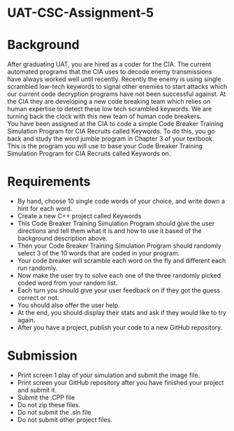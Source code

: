 # UAT-CSC-Assignment-5
# Background
After graduating UAT, you are hired as a coder for the CIA.
The current automated programs that the CIA uses to decode enemy transmissions have always worked well until recently. 
Recently the enemy is using single scrambled low-tech keywords to signal other enemies to start attacks which our current code 
decryption programs have not been successful against.  At the CIA they are developing a new code breaking team which relies on 
human expertise to detect these low tech scrambled keywords. We are turning back the clock with this new team of human code breakers.  
You have been assigned at the CIA to code a simple Code Breaker Training Simulation Program for CIA Recruits called Keywords.
To do this, you go back and study the word jumble program in Chapter 3 of your textbook. This is the program you will use to 
base your Code Breaker Training Simulation Program for CIA Recruits called Keywords on.

# Requirements
* By hand, choose 10 single code words of your choice, and write down a hint for each word.
* Create a new C++ project called Keywords
* This Code Breaker Training Simulation Program should give the user directions and tell them what it is and how to use it based of the background description above.
* Then your Code Breaker Training Simulation Program should randomly select 3 of the 10 words that are coded in your program.
* Your code breaker will scramble each word on the fly and different each run randomly.
* Now make the user try to solve each one of the three randomly picked coded word from your random list.
* Each turn you should give your user feedback on if they got the guess correct or not.
* You should also offer the user help.
* At the end, you should display their stats and ask if they would like to try again.
* After you have a project, publish your code to a new GitHub repository.

# Submission
* Print screen 1 play of your simulation and submit the image file.
* Print screen your GitHub repository after you have finished your project and submit it.
* Submit the .CPP file
* Do not zip these files.
* Do not submit the .sln file
* Do not submit other project files.
